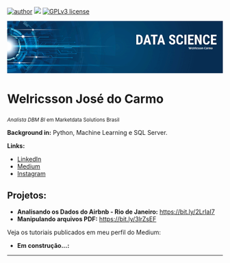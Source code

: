 [![author](https://img.shields.io/badge/author-welricsson-red.svg)](https://www.linkedin.com/in/welricsson/) [![](https://img.shields.io/badge/python-3.7+-blue.svg)](https://www.python.org/downloads/release/python-365/) [![GPLv3 license](https://img.shields.io/badge/License-GPLv3-blue.svg)](http://perso.crans.org/besson/LICENSE.html) 

<p align="center">
  <img src="banner.png" >
</p>

# Welricsson José do Carmo
<sub>*Analista DBM BI* em Marketdata Solutions Brasil</sub>

**Background in:** Python, Machine Learning e SQL Server.

**Links:**
* [LinkedIn](https://www.linkedin.com/in/welricsson/)
* [Medium](https://medium.com/@welricsson)
* [Instagram](https://www.instagram.com/jornadacompartilhada/)

## Projetos:

* **Analisando os Dados do Airbnb - Rio de Janeiro:** https://bit.ly/2LrIaI7
* **Manipulando arquivos PDF:** https://bit.ly/3lrZsEF

Veja os tutoriais publicados em meu perfil do Medium:

* **Em construção...:**

---




